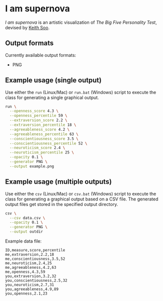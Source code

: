 # I am supernova

*I am supernova* is an artistic visualization of *The Big Five Personality Test*, 
devised by [Keith Soo](http://www.cms.waikato.ac.nz/people/ceks).

## Output formats
Currently available output formats:

* PNG


## Example usage (single output) ##
Use either the `run` (Linux/Mac) or `run.bat` (Windows) script to execute
the class for generating a single graphical output.

```bash
run \
  --openness_score 4.3 \
  --openness_percentile 59 \
  --extraversion_score 2.2 \
  --extraversion_percentile 18 \
  --agreeableness_score 4.2 \
  --agreeableness_percentile 63 \
  --conscientiousness_score 3.5 \
  --conscientiousness_percentile 52 \
  --neuroticism_score 2.4 \
  --neuroticism_percentile 25 \
  --opacity 0.1 \
  --generator PNG \
  --output example.png
```


## Example usage (multiple outputs) ##
Use either the `csv` (Linux/Mac) or `csv.bat` (Windows) script to execute
the class for generating a graphical output based on a CSV file. The generated
output files get stored in the specified output directory.

```bash
csv \
  --csv data.csv \
  --opacity 0.1 \
  --generator PNG \
  --output outdir
```

Example data file:

```csv
ID,measure,score,percentile
me,extraversion,2.2,18
me,conscientiousness,3.5,52
me,neuroticism,2.4,25
me,agreeableness,4.2,63
me,openness,4.3,59
you,extraversion,3.2,32
you,conscientiousness,2.5,32
you,neuroticism,2.7,31
you,agreeableness,4.9,89
you,openness,2.1,23
```

